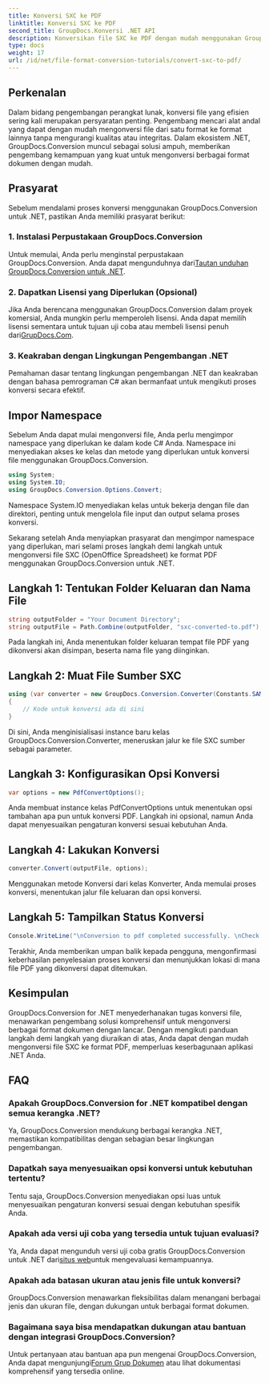 ```yaml
---
title: Konversi SXC ke PDF
linktitle: Konversi SXC ke PDF
second_title: GroupDocs.Konversi .NET API
description: Konversikan file SXC ke PDF dengan mudah menggunakan GroupDocs.Conversion untuk .NET. Sesuaikan opsi konversi untuk integrasi yang lancar ke dalam aplikasi .NET Anda.
type: docs
weight: 17
url: /id/net/file-format-conversion-tutorials/convert-sxc-to-pdf/
---
```

## Perkenalan
Dalam bidang pengembangan perangkat lunak, konversi file yang efisien sering kali merupakan persyaratan penting. Pengembang mencari alat andal yang dapat dengan mudah mengonversi file dari satu format ke format lainnya tanpa mengurangi kualitas atau integritas. Dalam ekosistem .NET, GroupDocs.Conversion muncul sebagai solusi ampuh, memberikan pengembang kemampuan yang kuat untuk mengonversi berbagai format dokumen dengan mudah.
## Prasyarat
Sebelum mendalami proses konversi menggunakan GroupDocs.Conversion untuk .NET, pastikan Anda memiliki prasyarat berikut:
### 1. Instalasi Perpustakaan GroupDocs.Conversion
 Untuk memulai, Anda perlu menginstal perpustakaan GroupDocs.Conversion. Anda dapat mengunduhnya dari[Tautan unduhan GroupDocs.Conversion untuk .NET](https://releases.groupdocs.com/conversion/net/).
### 2. Dapatkan Lisensi yang Diperlukan (Opsional)
Jika Anda berencana menggunakan GroupDocs.Conversion dalam proyek komersial, Anda mungkin perlu memperoleh lisensi. Anda dapat memilih lisensi sementara untuk tujuan uji coba atau membeli lisensi penuh dari[GrupDocs.Com](https://purchase.groupdocs.com/buy).
### 3. Keakraban dengan Lingkungan Pengembangan .NET
Pemahaman dasar tentang lingkungan pengembangan .NET dan keakraban dengan bahasa pemrograman C# akan bermanfaat untuk mengikuti proses konversi secara efektif.

## Impor Namespace
Sebelum Anda dapat mulai mengonversi file, Anda perlu mengimpor namespace yang diperlukan ke dalam kode C# Anda. Namespace ini menyediakan akses ke kelas dan metode yang diperlukan untuk konversi file menggunakan GroupDocs.Conversion.

```csharp
using System;
using System.IO;
using GroupDocs.Conversion.Options.Convert;
```

Namespace System.IO menyediakan kelas untuk bekerja dengan file dan direktori, penting untuk mengelola file input dan output selama proses konversi.

Sekarang setelah Anda menyiapkan prasyarat dan mengimpor namespace yang diperlukan, mari selami proses langkah demi langkah untuk mengonversi file SXC (OpenOffice Spreadsheet) ke format PDF menggunakan GroupDocs.Conversion untuk .NET.
## Langkah 1: Tentukan Folder Keluaran dan Nama File
```csharp
string outputFolder = "Your Document Directory";
string outputFile = Path.Combine(outputFolder, "sxc-converted-to.pdf");
```
Pada langkah ini, Anda menentukan folder keluaran tempat file PDF yang dikonversi akan disimpan, beserta nama file yang diinginkan.
## Langkah 2: Muat File Sumber SXC
```csharp
using (var converter = new GroupDocs.Conversion.Converter(Constants.SAMPLE_SXC))
{
    // Kode untuk konversi ada di sini
}
```
Di sini, Anda menginisialisasi instance baru kelas GroupDocs.Conversion.Converter, meneruskan jalur ke file SXC sumber sebagai parameter.
## Langkah 3: Konfigurasikan Opsi Konversi
```csharp
var options = new PdfConvertOptions();
```
Anda membuat instance kelas PdfConvertOptions untuk menentukan opsi tambahan apa pun untuk konversi PDF. Langkah ini opsional, namun Anda dapat menyesuaikan pengaturan konversi sesuai kebutuhan Anda.
## Langkah 4: Lakukan Konversi
```csharp
converter.Convert(outputFile, options);
```
Menggunakan metode Konversi dari kelas Konverter, Anda memulai proses konversi, menentukan jalur file keluaran dan opsi konversi.
## Langkah 5: Tampilkan Status Konversi
```csharp
Console.WriteLine("\nConversion to pdf completed successfully. \nCheck output in {0}", outputFolder);
```
Terakhir, Anda memberikan umpan balik kepada pengguna, mengonfirmasi keberhasilan penyelesaian proses konversi dan menunjukkan lokasi di mana file PDF yang dikonversi dapat ditemukan.

## Kesimpulan
GroupDocs.Conversion for .NET menyederhanakan tugas konversi file, menawarkan pengembang solusi komprehensif untuk mengonversi berbagai format dokumen dengan lancar. Dengan mengikuti panduan langkah demi langkah yang diuraikan di atas, Anda dapat dengan mudah mengonversi file SXC ke format PDF, memperluas keserbagunaan aplikasi .NET Anda.
## FAQ
### Apakah GroupDocs.Conversion for .NET kompatibel dengan semua kerangka .NET?
Ya, GroupDocs.Conversion mendukung berbagai kerangka .NET, memastikan kompatibilitas dengan sebagian besar lingkungan pengembangan.
### Dapatkah saya menyesuaikan opsi konversi untuk kebutuhan tertentu?
Tentu saja, GroupDocs.Conversion menyediakan opsi luas untuk menyesuaikan pengaturan konversi sesuai dengan kebutuhan spesifik Anda.
### Apakah ada versi uji coba yang tersedia untuk tujuan evaluasi?
 Ya, Anda dapat mengunduh versi uji coba gratis GroupDocs.Conversion untuk .NET dari[situs web](https://releases.groupdocs.com/conversion/net/)untuk mengevaluasi kemampuannya.
### Apakah ada batasan ukuran atau jenis file untuk konversi?
GroupDocs.Conversion menawarkan fleksibilitas dalam menangani berbagai jenis dan ukuran file, dengan dukungan untuk berbagai format dokumen.
### Bagaimana saya bisa mendapatkan dukungan atau bantuan dengan integrasi GroupDocs.Conversion?
 Untuk pertanyaan atau bantuan apa pun mengenai GroupDocs.Conversion, Anda dapat mengunjungi[Forum Grup Dokumen](https://forum.groupdocs.com/c/conversion/11) atau lihat dokumentasi komprehensif yang tersedia online.